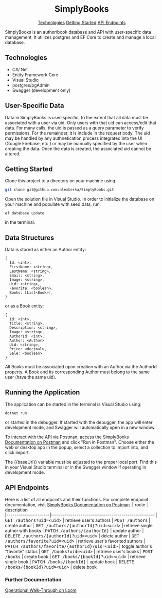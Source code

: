 
<h1 align="center" style="font-weight: bold;">SimplyBooks</h1>

<p align="center">
<a href="#tech">Technologies</a>
<a href="#started">Getting Started</a>
<a href="#routes">API Endpoints</a>
</p>


<p>SimplyBooks is an author/book database and API with user-specific data management. It utilizes postgres and EF Core to create and manage a local database.</p>


<h2 id="technologies">Technologies</h2>

- C#/.Net
- Entity Framework Core
- Visual Studio
- postgres/pgAdmin
- Swagger (development only)

<h2>User-Specific Data</h2>

Data in SimplyBooks is user-specific, to the extent that all data must be associated with a user via uid. Only users with that uid can access/edit that data. For many calls, the uid is passed as a query parameter to verify permissions. For the remainder, it is include in the request body. The uid may be handled by any authnetication process integrated into the UI (Google Firebase, etc.) or may be manually specified by the user when creating the data. Once the data is created, the associated uid cannot be altered.

<h2 id="started">Getting Started</h2>

Clone this project to a directory on your machine using

```bash
git clone git@github.com:alexberka/SimplyBooks.git
```

Open the solution file in Visual Studio. In order to initialize the database on your machine and populate with seed data, run:

```
ef database update
```

in the terminal.

<h2>Data Structures</h2>
Data is stored as either an Author entity:

```
{
  Id: <int>,
  FirstName: <string>,
  LastName: <string>,
  Email: <string>,
  Image: <string>,
  Uid: <string>,
  Favorite: <boolean>,
  Books: [List<Book>],
}
```

or as a Book entity:

```
{
  Id: <int>,
  Title: <string>,
  Description: <string>,
  Image: <string>,
  AuthorId: <int>,
  Author: <Author>
  Uid: <string>,
  Price: <decimal>,
  Sale: <boolean>
}
```

All Books must be associated upon creation with an Author via the AuthorId property. A Book and its corresponding Author must belong to the same user (have the same uid).

<h2>Running the Application</h2>

The application can be started in the terminal is Visual Studio using:

```
dotnet run
```

or started in the debugger. If started with the debugger, the app will enter development mode, and Swagger will automatically open in a new window.

To interact with the API via Postman, access the [SimplyBooks Documentation on Postman](https://documenter.getpostman.com/view/31791227/2sAXxP9XzJ) and click "Run in Postman". Choose either the web or desktop app in the popup, select a collection to import into, and click import.

The {{baseUrl}} variable must be adjusted to the proper local port. Find this in your Visual Studio terminal or in the Swagger window if operating in development mode.

<h2 id="routes">API Endpoints</h2>

Here is a list of all endpoints and their functions.
For complete endpoint documentation, visit [SimplyBooks Documentation on Postman](https://documenter.getpostman.com/view/31791227/2sAXxP9XzJ)
​
| route               | description                                          
|----------------------|-----------------------------------------------------
| <kbd>GET /authors?uid=\<uid\></kbd>     | retrieve user's authors
| <kbd>POST /authors</kbd>     | create author
| <kbd>GET /authors/{authorId}?uid=\<uid\></kbd>     | retrieve single author with books
| <kbd>PATCH /authors/{authorId}</kbd>     | update author
| <kbd>DELETE /authors/{authorId}?uid=\<uid\></kbd>     | delete author
| <kbd>GET /authors/favorite?uid=\<uid\></kbd>     | retrieve user's favorited authors
| <kbd>PATCH /authors/favorite/{authorId}?uid=\<uid\></kbd>     | toggle author's "favorite" status
| <kbd>GET /books?uid=\<uid\></kbd>     | retrieve user's books
| <kbd>POST /books</kbd>     | create book
| <kbd>GET /books/{bookId}?uid=\<uid\></kbd>     | retrieve single book
| <kbd>PATCH /books/{bookId}</kbd>     | update book
| <kbd>DELETE /books/{bookId}?uid=\<uid\></kbd>     | delete book

<h3>Further Documentation</h3>

[Operational Walk-Through on Loom](https://www.loom.com/share/56fefb5906a44ba3b5d1ec7da7411569)
